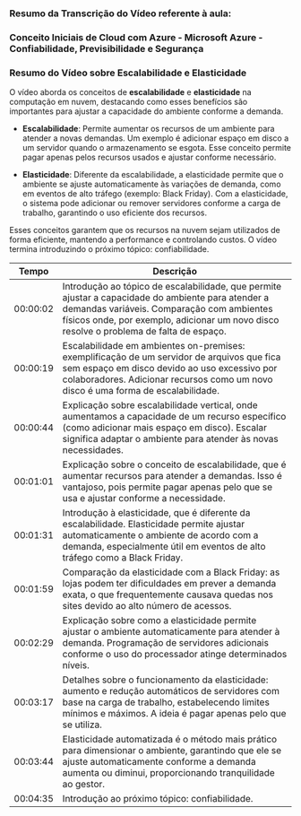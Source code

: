 ### Resumo da Transcrição do Vídeo referente à aula:
### Conceito Iniciais de Cloud com Azure - Microsoft Azure - Confiabilidade, Previsibilidade e Segurança

### Resumo do Vídeo sobre Escalabilidade e Elasticidade

O vídeo aborda os conceitos de **escalabilidade** e **elasticidade** na computação em nuvem, destacando como esses benefícios são importantes para ajustar a capacidade do ambiente conforme a demanda.

- **Escalabilidade**: Permite aumentar os recursos de um ambiente para atender a novas demandas. Um exemplo é adicionar espaço em disco a um servidor quando o armazenamento se esgota. Esse conceito permite pagar apenas pelos recursos usados e ajustar conforme necessário.

- **Elasticidade**: Diferente da escalabilidade, a elasticidade permite que o ambiente se ajuste automaticamente às variações de demanda, como em eventos de alto tráfego (exemplo: Black Friday). Com a elasticidade, o sistema pode adicionar ou remover servidores conforme a carga de trabalho, garantindo o uso eficiente dos recursos.

Esses conceitos garantem que os recursos na nuvem sejam utilizados de forma eficiente, mantendo a performance e controlando custos. O vídeo termina introduzindo o próximo tópico: confiabilidade.


| Tempo     | Descrição |
|-----------|-----------|
| 00:00:02  | Introdução ao tópico de escalabilidade, que permite ajustar a capacidade do ambiente para atender a demandas variáveis. Comparação com ambientes físicos onde, por exemplo, adicionar um novo disco resolve o problema de falta de espaço. |
| 00:00:19  | Escalabilidade em ambientes on-premises: exemplificação de um servidor de arquivos que fica sem espaço em disco devido ao uso excessivo por colaboradores. Adicionar recursos como um novo disco é uma forma de escalabilidade. |
| 00:00:44  | Explicação sobre escalabilidade vertical, onde aumentamos a capacidade de um recurso específico (como adicionar mais espaço em disco). Escalar significa adaptar o ambiente para atender às novas necessidades. |
| 00:01:01  | Explicação sobre o conceito de escalabilidade, que é aumentar recursos para atender a demandas. Isso é vantajoso, pois permite pagar apenas pelo que se usa e ajustar conforme a necessidade. |
| 00:01:31  | Introdução à elasticidade, que é diferente da escalabilidade. Elasticidade permite ajustar automaticamente o ambiente de acordo com a demanda, especialmente útil em eventos de alto tráfego como a Black Friday. |
| 00:01:59  | Comparação da elasticidade com a Black Friday: as lojas podem ter dificuldades em prever a demanda exata, o que frequentemente causava quedas nos sites devido ao alto número de acessos. |
| 00:02:29  | Explicação sobre como a elasticidade permite ajustar o ambiente automaticamente para atender à demanda. Programação de servidores adicionais conforme o uso do processador atinge determinados níveis. |
| 00:03:17  | Detalhes sobre o funcionamento da elasticidade: aumento e redução automáticos de servidores com base na carga de trabalho, estabelecendo limites mínimos e máximos. A ideia é pagar apenas pelo que se utiliza. |
| 00:03:44  | Elasticidade automatizada é o método mais prático para dimensionar o ambiente, garantindo que ele se ajuste automaticamente conforme a demanda aumenta ou diminui, proporcionando tranquilidade ao gestor. |
| 00:04:35  | Introdução ao próximo tópico: confiabilidade. |
